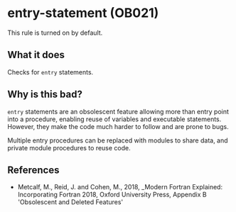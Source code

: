 # entry-statement (OB021)
This rule is turned on by default.

## What it does
Checks for `entry` statements.

## Why is this bad?
`entry` statements are an obsolescent feature allowing more than entry point
into a procedure, enabling reuse of variables and executable
statements. However, they make the code much harder to follow and are prone
to bugs.

Multiple entry procedures can be replaced with modules to share data, and
private module procedures to reuse code.

## References
- Metcalf, M., Reid, J. and Cohen, M., 2018, _Modern Fortran Explained:
  Incorporating Fortran 2018, Oxford University Press, Appendix B
  'Obsolescent and Deleted Features'
